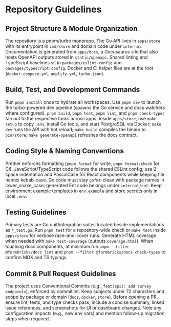 # Repository Guidelines

## Project Structure & Module Organization
The repository is a pnpm/turbo monorepo. The Go API lives in `apps/store` with its entrypoint in `cmd/store` and domain code under `internal`. Documentation is generated from `apps/docs`, a Docusaurus site that also hosts OpenAPI outputs stored in `static/openapi`. Shared linting and TypeScript baselines sit in `packages/eslint-config` and `packages/typescript-config`. Docker and CI helper files are at the root (`docker-compose.yml`, `amplify.yml`, `turbo.json`).

## Build, Test, and Development Commands
Run `pnpm install` once to hydrate all workspaces. Use `pnpm dev` to launch the turbo-powered dev pipeline (spawns the Go service and docs watchers where configured). `pnpm build`, `pnpm test`, `pnpm lint`, and `pnpm check-types` fan out to the respective tasks across apps. Inside `apps/store`, use `make setup` to copy `.env`, install Go tools, and start PostgreSQL via Docker; `make dev` runs the API with hot reload; `make build` compiles the binary to `bin/store`; `make generate-openapi` refreshes the docs contract.

## Coding Style & Naming Conventions
Prettier enforces formatting (`pnpm format` for write, `pnpm format:check` for CI). JavaScript/TypeScript code follows the shared ESLint config; use 2-space indentation and PascalCase for React components while keeping file names kebab-case. Go code must stay `gofmt`-clean with package names in lower_snake_case; generated Ent code belongs under `internal/ent`. Keep environment example templates in `env.example` and store secrets only in local `.env`.

## Testing Guidelines
Primary tests are Go unit/integration suites located beside implementations as `*_test.go`. Run `pnpm test` for a repository-wide check or `make test` inside `apps/store` for verbose race-and-cover runs. Generate HTML coverage when needed with `make test-coverage` (outputs `coverage.html`). When touching docs components, at minimum run `pnpm --filter @formbricks/docs lint` and `pnpm --filter @formbricks/docs check-types` to confirm MDX and TS typings.

## Commit & Pull Request Guidelines
The project uses Conventional Commits (e.g., `feat(api): add survey endpoints`), enforced by commitlint. Keep subjects under 72 characters and scope by package or domain (`docs`, `docker`, `store`). Before opening a PR, ensure lint, tests, and type checks pass; include a concise summary, linked issue references, and screenshots for UI or dashboard changes. Note any configuration impacts (e.g., new env vars) and mention follow-up migration steps when required.
